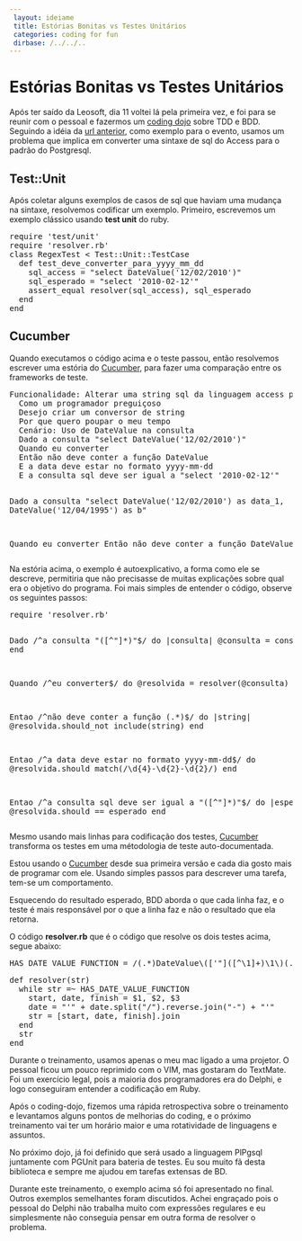 ```yaml
---
 layout: ideiame
 title: Estórias Bonitas vs Testes Unitários
 categories: coding for fun 
 dirbase: /../../..
---
```


# Estórias Bonitas vs Testes Unitários

Após ter saído da Leosoft, dia 11 voltei lá pela primeira vez, e foi para se reunir com o pessoal e fazermos um [coding dojo][coding-dojo] sobre TDD e BDD. Seguindo a idéia da [url anterior][coding-dojo], como exemplo para o evento, usamos um problema que implica em converter uma sintaxe de sql do Access para o padrão do Postgresql.

## Test::Unit 

Após coletar alguns exemplos de casos de sql que haviam uma mudança na sintaxe, resolvemos codificar um exemplo. Primeiro, escrevemos um exemplo clássico usando __test unit__ do ruby.

<div><pre class="prettyprint lang-ruby">
require 'test/unit'
require 'resolver.rb'
class RegexTest &lt; Test::Unit::TestCase
  def test_deve_converter_para_yyyy_mm_dd
    sql_access = "select DateValue('12/02/2010')"
    sql_esperado = "select '2010-02-12'"
    assert_equal resolver(sql_access), sql_esperado
  end
end
</pre></div>


## Cucumber 

Quando executamos o código acima e o teste passou, então resolvemos escrever uma estória do [Cucumber][cucumber], para fazer uma comparação entre os frameworks de teste.

<div><pre class="prettyprint">
Funcionalidade: Alterar uma string sql da linguagem access para o padrão postgresql
  Como um programador preguiçoso
  Desejo criar um conversor de string
  Por que quero poupar o meu tempo
  Cenário: Uso de DateValue na consulta
  Dado a consulta "select DateValue('12/02/2010')"
  Quando eu converter
  Então não deve conter a função DateValue
  E a data deve estar no formato yyyy-mm-dd
  E a consulta sql deve ser igual a "select '2010-02-12'"

  Dado a consulta "select DateValue('12/02/2010') as data_1, DateValue('12/04/1995') as b"

  Quando eu converter
  Então não deve conter a função DateValue
</pre></div>

Na estória acima, o exemplo é autoexplicativo, a forma como ele se descreve, permitiria que não precisasse de muitas explicações sobre qual era o objetivo do programa. Foi mais simples de entender o código, observe os seguintes passos:

<div><pre class="prettyprint">
require 'resolver.rb'

Dado /^a consulta "([^\"]*)"$/ do |consulta|
  @consulta = consulta
end

Quando /^eu converter$/ do
  @resolvida =  resolver(@consulta)
end

Entao /^não deve conter a função (.*)$/ do |string|
  @resolvida.should_not include(string)
end

Entao /^a data deve estar no formato yyyy\-mm\-dd$/ do
  @resolvida.should match(/\d{4}-\d{2}-\d{2}/)
end

Entao /^a consulta sql deve ser igual a "([^\"]*)"$/ do |esperado|
  @resolvida.should == esperado 
end
</pre></div>

Mesmo usando mais linhas para codificação dos testes, [Cucumber][cucumber] transforma os testes em uma métodologia de teste auto-documentada.

Estou usando o [Cucumber][cucumber] desde sua primeira versão e cada dia gosto mais de programar com ele. Usando simples passos para descrever uma tarefa, tem-se um comportamento. 

Esquecendo do resultado esperado, BDD aborda o que cada linha faz, e o teste é mais responsável por o que a linha faz e não o resultado que ela retorna.

O código **resolver.rb** que é o código que resolve os dois testes acima, segue abaixo:

<div><pre class="prettyprint">
HAS_DATE_VALUE_FUNCTION = /(.*)DateValue\(['"]([^\1]+)\1\)(.*)/
</pre></div>

<div><pre class="prettyprint">
def resolver(str)
  while str =~ HAS_DATE_VALUE_FUNCTION
    start, date, finish = $1, $2, $3
    date = "'" + date.split("/").reverse.join("-") + "'"
    str = [start, date, finish].join 
  end
  str
end
</pre></div>
Durante o treinamento, usamos apenas o meu mac ligado a uma projetor. O pessoal ficou um pouco reprimido com o VIM, mas gostaram do TextMate. Foi um exercício legal, pois a maioria dos programadores era do Delphi, e logo conseguiram entender a codificação em Ruby. 

Após o coding-dojo, fizemos uma rápida retrospectiva sobre o treinamento e levantamos alguns pontos de melhorias do coding, e o próximo treinamento vai ter um horário maior e uma rotatividade de linguagens e assuntos. 

No próximo dojo, já foi definido que será usado a linguagem PlPgsql juntamente com PGUnit para bateria de testes. Eu sou muito fã desta biblioteca e sempre me ajudou em tarefas extensas de BD.

Durante este treinamento, o exemplo acima só foi apresentado no final. Outros exemplos semelhantes foram discutidos. Achei engraçado pois o pessoal do Delphi não trabalha muito com expressões regulares e eu simplesmente não conseguia pensar em outra forma de resolver o problema.
 
[coding-dojo]: http://pet.inf.ufsc.br/dojo/o-que-eh-dojo/
[cucumber]: http://cukes.info

